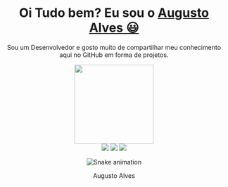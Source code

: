 <div>
  <h1 align="center">
    Oi Tudo bem? Eu sou o 
    <a href="https://www.linkedin.com/in/augusto-alves-87310556/">Augusto Alves 😃️</a>
  </h1>
  
  <p align="center">
    Sou um Desenvolvedor e gosto muito de compartilhar meu conhecimento aqui no GitHub em forma de projetos.
  </p>
  </div>
  <div align="center">
  <a href="https://github.com/augustojbe">
  <img height="180em" src="https://github-readme-stats.vercel.app/api/top-langs/?username=augustojbe&layout=compact&langs_count=7&theme=transparent_icons=true"/>
</div>

<div align="center">
  <a href="https://www.instagram.com/augustoalvesads/" target="_blank"><img src="https://img.shields.io/badge/-Instagram-%23E4405F?style=for-the-badge&logo=instagram&logoColor=white" target="_blank"></a>
  <a href="https://www.linkedin.com/in/augusto-alves-87310556//" target="_blank"><img src="https://img.shields.io/badge/-LinkedIn-%230077B5?style=for-the-badge&logo=linkedin&logoColor=white" target="_blank"></a> 
  <a href="mailto:augustojbe@gmail.com"><img src="https://img.shields.io/badge/-Gmail-%23333?style=for-the-badge&logo=gmail&logoColor=white" target="_blank"></a>
</div>

<div align="center">

  ![Snake animation](https://github.com/danielbped/danielbped/blob/output/github-contribution-grid-snake.svg)
  
</div>

<div align="center">
  <p>Augusto Alves</p>
</div>
